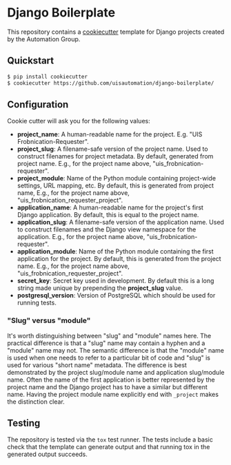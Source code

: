 # Django Boilerplate

This repository contains a
[cookiecutter](https://github.com/audreyr/cookiecutter) template for Django
projects created by the Automation Group.

## Quickstart

```bash
$ pip install cookiecutter
$ cookiecutter https://github.com/uisautomation/django-boilerplate/
```

## Configuration

Cookie cutter will ask you for the following values:

* **project_name**: A human-readable name for the project. E.g. "UIS
    Frobnication-Requester".
* **project_slug**: A filename-safe version of the project name. Used to
    construct filenames for project metadata. By default, generated from project
    name. E.g., for the project name above, "uis_frobnication-requester".
* **project_module**: Name of the Python module containing project-wide
    settings, URL mapping, etc. By default, this is generated from project name,
    E.g., for the project name above, "uis_frobnication_requester_project".
* **application_name**: A human-readable name for the project's first Django
    application. By default, this is equal to the project name.
* **application_slug**: A filename-safe version of the application name. Used to
    construct filenames and the Django view namespace for the application.
    E.g., for the project name above, "uis_frobnication-requester".
* **application_module**: Name of the Python module containing the first
    application for the project. By default, this is generated from the project
    name.  E.g., for the project name above,
    "uis_frobnication_requester_project".
* **secret_key**: Secret key used in development. By default this is a long
    string made unique by prepending the **project_slug** value.
* **postgresql_version**: Version of PostgreSQL which should be used for running
    tests.

### "Slug" versus "module"

It's worth distinguishing between "slug" and "module" names here. The practical
difference is that a "slug" name may contain a hyphen and a "module" name may
not. The semantic difference is that the "module" name is used when one needs to
refer to a particular bit of code and "slug" is used for various "short name"
metadata. The difference is best demonstrated by the project slug/module name
and application slug/module name. Often the name of the first application is
better represented by the project name and the Django project has to have a
similar but different name. Having the project module name explicitly end with
``_project`` makes the distinction clear.

## Testing

The repository is tested via the ``tox`` test runner. The tests include a basic
check that the template can generate output and that running tox in the
generated output succeeds.
